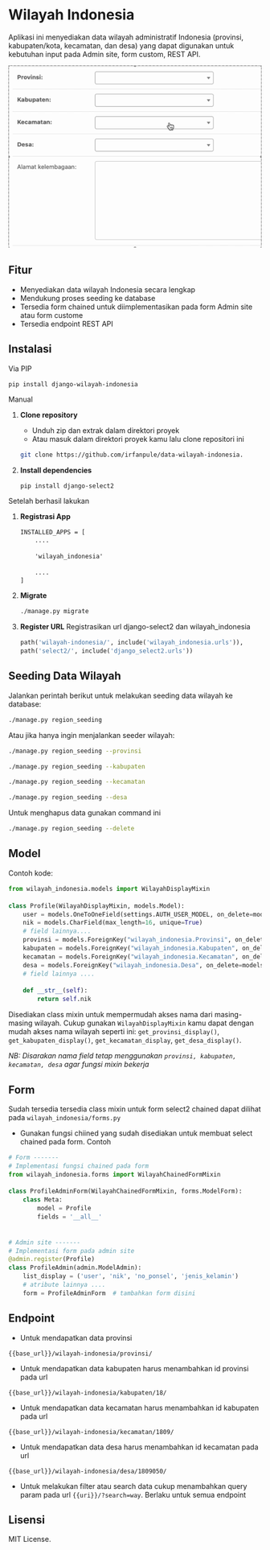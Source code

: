 # Wilayah Indonesia

Aplikasi ini menyediakan data wilayah administratif Indonesia (provinsi, kabupaten/kota, kecamatan, dan desa) yang dapat digunakan untuk kebutuhan input pada Admin site, form custom, REST API.

![admin-site](https://raw.githubusercontent.com/irfanpule/wilayah_indonesia/refs/heads/master/screenshoots/animation-chaining.gif)

## Fitur

- Menyediakan data wilayah Indonesia secara lengkap
- Mendukung proses seeding ke database
- Tersedia form chained untuk diimplementasikan pada form Admin site atau form custome
- Tersedia endpoint REST API

## Instalasi
Via PIP
```
pip install django-wilayah-indonesia
```

Manual
1. **Clone repository**
    - Unduh zip dan extrak dalam direktori proyek
    - Atau masuk dalam direktori proyek kamu lalu clone repositori ini
    ```bash
    git clone https://github.com/irfanpule/data-wilayah-indonesia.
    ```

2. **Install dependencies**
    ```bash
    pip install django-select2
    ```

Setelah berhasil lakukan
1. **Registrasi App**
    ```
    INSTALLED_APPS = [
        ....
        
        'wilayah_indonesia'

        ....
    ]
    ```
2. **Migrate**
    ```bash
    ./manage.py migrate
    ```

3. **Register URL**
    Registrasikan url django-select2 dan wilayah_indonesia
    ```python
    path('wilayah-indonesia/', include('wilayah_indonesia.urls')),
    path('select2/', include('django_select2.urls'))
    ```

## Seeding Data Wilayah

Jalankan perintah berikut untuk melakukan seeding data wilayah ke database:

```bash
./manage.py region_seeding
```
Atau jika hanya ingin menjalankan seeder wilayah:
```bash
./manage.py region_seeding --provinsi
```
```bash
./manage.py region_seeding --kabupaten
```
```bash
./manage.py region_seeding --kecamatan
```
```bash
./manage.py region_seeding --desa
```

Untuk menghapus data gunakan command ini

```bash
./manage.py region_seeding --delete
```

## Model
Contoh kode:
```python
from wilayah_indonesia.models import WilayahDisplayMixin

class Profile(WilayahDisplayMixin, models.Model):
    user = models.OneToOneField(settings.AUTH_USER_MODEL, on_delete=models.CASCADE)
    nik = models.CharField(max_length=16, unique=True)
    # field lainnya....
    provinsi = models.ForeignKey("wilayah_indonesia.Provinsi", on_delete=models.SET_NULL, null=True, blank=True)
    kabupaten = models.ForeignKey("wilayah_indonesia.Kabupaten", on_delete=models.SET_NULL, null=True, blank=True)
    kecamatan = models.ForeignKey("wilayah_indonesia.Kecamatan", on_delete=models.SET_NULL, null=True, blank=True)
    desa = models.ForeignKey("wilayah_indonesia.Desa", on_delete=models.SET_NULL, null=True, blank=True)
    # field lainnya ....

    def __str__(self):
        return self.nik
```
Disediakan class mixin untuk mempermudah akses nama dari masing-masing wilayah. Cukup gunakan `WilayahDisplayMixin` kamu dapat dengan mudah akses nama wilayah seperti ini: `get_provinsi_display()`, `get_kabupaten_display()`, `get_kecamatan_display`, `get_desa_display()`.

*NB: Disarakan nama field tetap menggunakan `provinsi, kabupaten, kecamatan, desa` agar fungsi mixin bekerja*


## Form
Sudah tersedia tersedia class mixin untuk form select2 chained dapat dilihat pada `wilayah_indonesia/forms.py`
- Gunakan fungsi chiined yang sudah disediakan untuk membuat select chained pada form. Contoh
```python    
# Form -------
# Implementasi fungsi chained pada form
from wilayah_indonesia.forms import WilayahChainedFormMixin

class ProfileAdminForm(WilayahChainedFormMixin, forms.ModelForm):
    class Meta:
        model = Profile
        fields = '__all__'


# Admin site -------
# Implementasi form pada admin site
@admin.register(Profile)
class ProfileAdmin(admin.ModelAdmin):
    list_display = ('user', 'nik', 'no_ponsel', 'jenis_kelamin')
    # atribute lainnya ....
    form = ProfileAdminForm  # tambahkan form disini
```

## Endpoint
- Untuk mendapatkan data provinsi 
```
{{base_url}}/wilayah-indonesia/provinsi/
```
- Untuk mendapatkan data kabupaten harus menambahkan id provinsi pada url
```
{{base_url}}/wilayah-indonesia/kabupaten/18/
```
- Untuk mendapatkan data kecamatan harus menambahkan id kabupaten pada url
```
{{base_url}}/wilayah-indonesia/kecamatan/1809/
```
- Untuk mendapatkan data desa harus menambahkan id kecamatan pada url
```
{{base_url}}/wilayah-indonesia/desa/1809050/
```
- Untuk melakukan filter atau search data cukup menambahkan query param pada url `{{uri}}/?search=way`. Berlaku untuk semua endpoint


## Lisensi

MIT License.